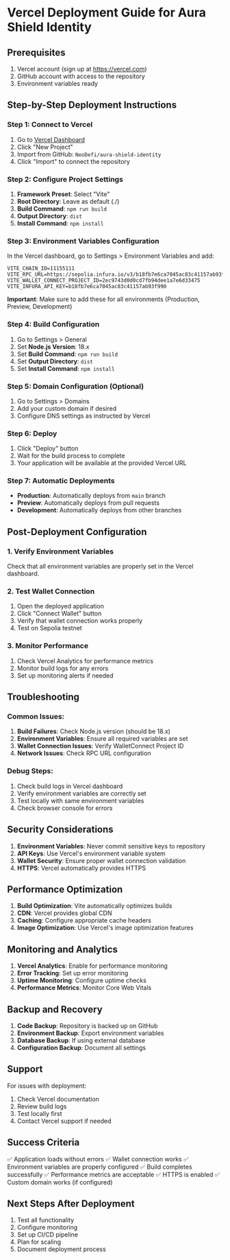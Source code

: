 # Vercel Deployment Guide for Aura Shield Identity

## Prerequisites

1. Vercel account (sign up at https://vercel.com)
2. GitHub account with access to the repository
3. Environment variables ready

## Step-by-Step Deployment Instructions

### Step 1: Connect to Vercel

1. Go to [Vercel Dashboard](https://vercel.com/dashboard)
2. Click "New Project"
3. Import from GitHub: `NeoDefi/aura-shield-identity`
4. Click "Import" to connect the repository

### Step 2: Configure Project Settings

1. **Framework Preset**: Select "Vite"
2. **Root Directory**: Leave as default (./)
3. **Build Command**: `npm run build`
4. **Output Directory**: `dist`
5. **Install Command**: `npm install`

### Step 3: Environment Variables Configuration

In the Vercel dashboard, go to Settings > Environment Variables and add:

```
VITE_CHAIN_ID=11155111
VITE_RPC_URL=https://sepolia.infura.io/v3/b18fb7e6ca7045ac83c41157ab93f990
VITE_WALLET_CONNECT_PROJECT_ID=2ec9743d0d0cd7fb94dee1a7e6d33475
VITE_INFURA_API_KEY=b18fb7e6ca7045ac83c41157ab93f990
```

**Important**: Make sure to add these for all environments (Production, Preview, Development)

### Step 4: Build Configuration

1. Go to Settings > General
2. Set **Node.js Version**: 18.x
3. Set **Build Command**: `npm run build`
4. Set **Output Directory**: `dist`
5. Set **Install Command**: `npm install`

### Step 5: Domain Configuration (Optional)

1. Go to Settings > Domains
2. Add your custom domain if desired
3. Configure DNS settings as instructed by Vercel

### Step 6: Deploy

1. Click "Deploy" button
2. Wait for the build process to complete
3. Your application will be available at the provided Vercel URL

### Step 7: Automatic Deployments

- **Production**: Automatically deploys from `main` branch
- **Preview**: Automatically deploys from pull requests
- **Development**: Automatically deploys from other branches

## Post-Deployment Configuration

### 1. Verify Environment Variables

Check that all environment variables are properly set in the Vercel dashboard.

### 2. Test Wallet Connection

1. Open the deployed application
2. Click "Connect Wallet" button
3. Verify that wallet connection works properly
4. Test on Sepolia testnet

### 3. Monitor Performance

1. Check Vercel Analytics for performance metrics
2. Monitor build logs for any errors
3. Set up monitoring alerts if needed

## Troubleshooting

### Common Issues:

1. **Build Failures**: Check Node.js version (should be 18.x)
2. **Environment Variables**: Ensure all required variables are set
3. **Wallet Connection Issues**: Verify WalletConnect Project ID
4. **Network Issues**: Check RPC URL configuration

### Debug Steps:

1. Check build logs in Vercel dashboard
2. Verify environment variables are correctly set
3. Test locally with same environment variables
4. Check browser console for errors

## Security Considerations

1. **Environment Variables**: Never commit sensitive keys to repository
2. **API Keys**: Use Vercel's environment variable system
3. **Wallet Security**: Ensure proper wallet connection validation
4. **HTTPS**: Vercel automatically provides HTTPS

## Performance Optimization

1. **Build Optimization**: Vite automatically optimizes builds
2. **CDN**: Vercel provides global CDN
3. **Caching**: Configure appropriate cache headers
4. **Image Optimization**: Use Vercel's image optimization features

## Monitoring and Analytics

1. **Vercel Analytics**: Enable for performance monitoring
2. **Error Tracking**: Set up error monitoring
3. **Uptime Monitoring**: Configure uptime checks
4. **Performance Metrics**: Monitor Core Web Vitals

## Backup and Recovery

1. **Code Backup**: Repository is backed up on GitHub
2. **Environment Backup**: Export environment variables
3. **Database Backup**: If using external database
4. **Configuration Backup**: Document all settings

## Support

For issues with deployment:

1. Check Vercel documentation
2. Review build logs
3. Test locally first
4. Contact Vercel support if needed

## Success Criteria

✅ Application loads without errors
✅ Wallet connection works
✅ Environment variables are properly configured
✅ Build completes successfully
✅ Performance metrics are acceptable
✅ HTTPS is enabled
✅ Custom domain works (if configured)

## Next Steps After Deployment

1. Test all functionality
2. Configure monitoring
3. Set up CI/CD pipeline
4. Plan for scaling
5. Document deployment process
